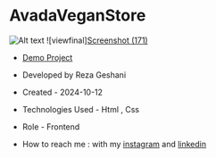 # AvadaVeganStore
![Alt text](https://github.com/user-attachments/assets/398e3d42-7086-4a77-b9ae-3bc0273f9a0f)
![viewfinal][Screenshot (171)](https://github.com/user-attachments/assets/41fa9326-4d29-4e31-8613-5dec2434dfd4)

- [Demo Project](https://rezageshaniweb.github.io/AvadaVeganStore/)

- Developed by Reza Geshani

- Created - 2024-10-12

- Technologies Used - Html , Css

- Role - Frontend

- How to reach me : with my [instagram](https://www.instagram.com/rezageshani_web) and [linkedin](http://www.linkedin.com/in/reza-geshani-web)
